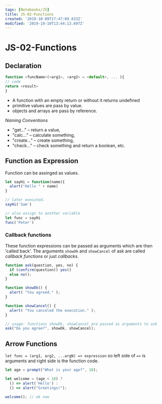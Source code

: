 ```yaml
---
tags: [Notebooks/JS]
title: JS-02-Functions
created: '2019-10-09T17:47:09.833Z'
modified: '2019-10-10T13:44:13.697Z'
---
```


# JS-02-Functions

## Declaration

```js
function <funcName>(<arg1>, <arg2> = <default>, ... ){
// code
return <result>
}
```

- A function with an empty return or without it returns undefined
- primitive values are pass by value.
- objects and arrays are pass by reference.

_Naming Conventions_

- "get…" – return a value,
- "calc…" – calculate something,
- "create…" – create something,
- "check…" – check something and return a boolean, etc.

## Function as Expression

Function can be assinged as values.

```js
let sayHi = function(name){
  alert("Hello " + name)
}

// later executed.
sayHi('Sam')

// also assign to another variable
let func = sayHi
func('Peter')
```

### Callback functions

These function expressions can be passed as arguments which are then 'called back'. The arguments `showOk` and `showCancel` of ask are called _callback functions_ or just _callbacks_.

```js
function ask(question, yes, no) {
  if (confirm(question)) yes()
  else no();
}

function showOk() {
  alert( "You agreed." );
}

function showCancel() {
  alert( "You canceled the execution." );
}

// usage: functions showOk, showCancel are passed as arguments to ask
ask("Do you agree?", showOk, showCancel);
```

## Arrow Functions

`let func = (arg1, arg2, ...argN) => expression` so left side of `=>` is arguments and right side is the function code.

```js
let age = prompt("What is your age?", 18);

let welcome = (age < 18) ?
  () => alert('Hello') :
  () => alert("Greetings!");

welcome(); // ok now
```
